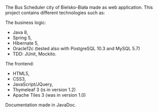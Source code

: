 The Bus Scheduler city of Bielsko-Biała made as web application. This project contains different technologies such as:

The business logic:
- Java 8,
- Spring 5,
- Hibernate 5,
- Oracle12c (tested also with PostgreSQL 10.3 and MySQL 5.7)
- TDD: JUnit, Mockito.

The frontend:
- HTML5,
- CSS3,
- JavaScript/JQuery,
- Thymeleaf 3 (is in version 1.2)
- Apache Tiles 3 (was in version 1.0)

Documentation made in JavaDoc.